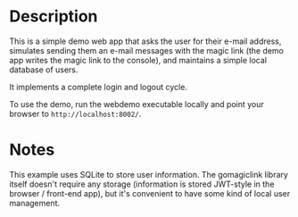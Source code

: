 # Description

This is a simple demo web app that asks the user for their e-mail address, simulates sending them
an e-mail messages with the magic link (the demo app writes the magic link to the console), and
maintains a simple local database of users.

It implements a complete login and logout cycle.

To use the demo, run the webdemo executable locally and point your browser to `http://localhost:8002/`.

# Notes

This example uses SQLite to store user information. The gomagiclink library itself doesn't require any 
storage (information is stored JWT-style in the browser / front-end app), but it's convenient to have
some kind of local user management.

